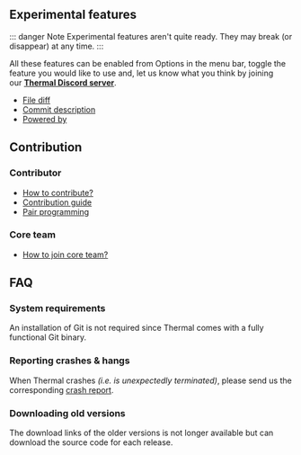 ## Experimental features

::: danger Note
Experimental features aren't quite ready. They may break (or disappear) at any time.
:::

All these features can be enabled from Options in the menu bar, toggle the feature you would like to use and, let us know what you think by joining our **[Thermal Discord server](https://discord.gg/KT3nAR5)**.

- [File diff](/experimental-features/file-diff.md)
- [Commit description](/experimental-features/commit-description.md)
- [Powered by](/experimental-features/powered-by.md)

## Contribution

### Contributor

- [How to contribute?](/contribute/how-to-contribute/)
- [Contribution guide](/contribute/contribution-guide/)
- [Pair programming](/contribute/pair-programming/)

### Core team

- [How to join core team?](/contribute/how-to-join-core-team/)

## FAQ

### System requirements

An installation of Git is not required since Thermal comes with a fully functional Git binary.

### Reporting crashes & hangs

When Thermal crashes _(i.e. is unexpectedly terminated)_, please send us the corresponding [crash report](https://github.com/gitthermal/thermal/issues/new/choose).

### Downloading old versions

The download links of the older versions is not longer available but can download the source code for each release.
